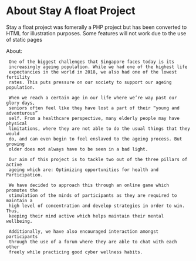# About Stay A float Project
Stay a float project was fomerally a PHP project but has been converted to HTML for illustration purposes.
Some features will not work due to the use of static pages

About:

     One of the biggest challenges that Singapore faces today is its 
     increasingly ageing population. While we had one of the highest life 
     expectancies in the world in 2018, we also had one of the lowest fertility
     rates. This puts pressure on our society to support our ageing population.
     
     When we reach a certain age in our life where we’re way past our glory days,
     seniors often feel like they have lost a part of their “young and adventurous”
     self. From a healthcare perspective, many elderly people may have physical
     limitations, where they are not able to do the usual things that they would
     do, and can even begin to feel enslaved to the ageing process. But growing
     older does not always have to be seen in a bad light.
      
     Our aim of this project is to tackle two out of the three pillars of active
     ageing which are: Optimizing opportunities for health and Participation.
     
     We have decided to approach this through an online game which promotes the 
     stimulation of the minds of participants as they are required to maintain a
     high level of concentration and develop strategies in order to win. Thus, 
     keeping their mind active which helps maintain their mental wellbeing.
     
     Additionally, we have also encouraged interaction amongst participants 
     through the use of a forum where they are able to chat with each other 
     freely while practicing good cyber wellness habits.
     
     
